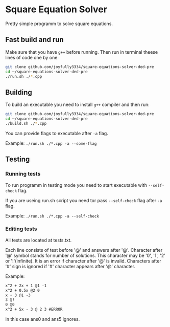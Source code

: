 # Square Equation Solver

Pretty simple programm to solve square equations.

## Fast build and run

Make sure that you have `g++` before running.
Then run in terminal theese lines of code one by one:

```bash
git clone github.com/joyfully3334/square-equations-solver-ded-pre
cd ~/square-equations-solver-ded-pre
./run.sh ./*.cpp
```

## Building

To build an executable you need to install `g++` compiler and then run:

```bash
git clone github.com/joyfully3334/square-equations-solver-ded-pre
cd ~/square-equations-solver-ded-pre
./build.sh ./*.cpp
```

You can provide flags to executable after `-a` flag.

Example: `./run.sh ./*.cpp -a --some-flag`

## Testing

### Running tests

To run programm in testing mode you need to
start executable with `--self-check` flag.

If you are useing run.sh script you need
tor pass `--self-check` flag after `-a` flag.

Example: `./run.sh ./*.cpp -a --self-check`

### Editing tests

All tests are located at tests.txt.

Each line consists of test before '@' and answers after '@'.
Character after '@' symbol stands for number of solutions.
This character may be '0', '1', '2' or '!'(infinite).
It is an error if character after '@' is invalid.
Characters after '#' sign is ignored if '#' character
appears after '@' character.

Example:

```txt
x^2 + 2x + 1 @1 -1
x^2 + 0.5x @2 0
x + 3 @1 -3
3 @!
0 @0
x^2 + 5x - 3 @ 2 3 #ERROR
```

In this case ans0 and ans5 ignores.
